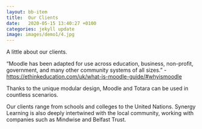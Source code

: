 ```yaml
---
layout: bb-item
title:  Our Clients
date:   2020-05-15 13:40:27 +0100
categories: jekyll update
image: images/demo1/4.jpg
---
```

A little about our clients.
 
“Moodle has been adapted for use across education, business, non-profit, government, and many other community systems of all sizes.”
-https://ethinkeducation.com/uk/what-is-moodle-guide/#whyismoodle
 
Thanks to the unique modular design, Moodle and Totara can be used in countless scenarios. 
 
Our clients range from schools and colleges to the United Nations. Synergy Learning is also deeply intertwined with the local community, working with companies such as Mindwise and Belfast Trust.




